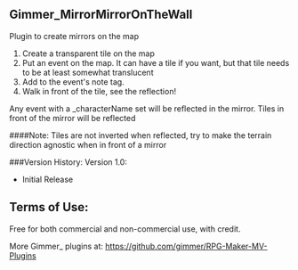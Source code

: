 ## Gimmer_MirrorMirrorOnTheWall

Plugin to create mirrors on the map

1. Create a transparent tile on the map
2. Put an event on the map. It can have a tile if you want, but that tile needs to be at least somewhat translucent
3. Add <mirror> to the event's note tag.
4. Walk in front of the tile, see the reflection!

Any event with a _characterName set will be reflected in the mirror.
Tiles in front of the mirror will be reflected

####Note: Tiles are not inverted when reflected, try to make the terrain direction agnostic when in front of a mirror

###Version History:
Version 1.0:
- Initial Release

## Terms of Use:

Free for both commercial and non-commercial use, with credit.

More Gimmer_ plugins at: https://github.com/gimmer/RPG-Maker-MV-Plugins